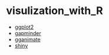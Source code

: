 # visulization_with_R

- [ggplot2](https://github.com/tidyverse/ggplot2)
- [gapminder](https://github.com/jennybc/gapminder/)
- [gganimate](https://github.com/thomasp85/gganimate)
- [shiny](https://github.com/rstudio/shiny)
